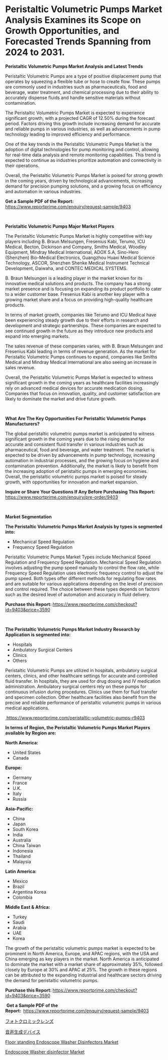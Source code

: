 <p><h1>Peristaltic Volumetric Pumps Market Analysis Examines its Scope on Growth Opportunities, and Forecasted Trends Spanning from 2024 to 2031.</h1></p><p><strong>Peristaltic Volumetric Pumps Market Analysis and Latest Trends</strong></p>
<p><p>Peristaltic Volumetric Pumps are a type of positive displacement pump that operates by squeezing a flexible tube or hose to create flow. These pumps are commonly used in industries such as pharmaceuticals, food and beverage, water treatment, and chemical processing due to their ability to accurately dispense fluids and handle sensitive materials without contamination.</p><p>The Peristaltic Volumetric Pumps Market is expected to experience significant growth, with a projected CAGR of 12.50% during the forecast period. Factors driving this growth include increasing demand for accurate and reliable pumps in various industries, as well as advancements in pump technology leading to improved efficiency and performance.</p><p>One of the key trends in the Peristaltic Volumetric Pumps Market is the adoption of digital technologies for pump monitoring and control, allowing for real-time data analysis and remote monitoring capabilities. This trend is expected to continue as industries prioritize automation and connectivity in their operations.</p><p>Overall, the Peristaltic Volumetric Pumps Market is poised for strong growth in the coming years, driven by technological advancements, increasing demand for precision pumping solutions, and a growing focus on efficiency and automation in various industries.</p></p>
<p><strong>Get a Sample PDF of the Report:&nbsp;</strong> <a href="https://www.reportprime.com/enquiry/request-sample/9403">https://www.reportprime.com/enquiry/request-sample/9403</a></p>
<p>&nbsp;</p>
<p><strong>Peristaltic Volumetric Pumps Major Market Players</strong></p>
<p><p>The Peristaltic Volumetric Pumps Market is highly competitive with key players including B. Braun Melsungen, Fresenius Kabi, Terumo, ICU Medical, Becton, Dickinson and Company, Smiths Medical, Woodley Equipment, Mindray Medical International, ADOX S.A, Sino-Hero (Shenzhen) Bio-Medical Electronics, Guangzhou Huaxi Medical Science Technology, ASCOR, Shenzhen Shenke Medical Instrument Technical Development, Daiwaha, and CONTEC MEDICAL SYSTEMS.</p><p>B. Braun Melsungen is a leading player in the market known for its innovative medical solutions and products. The company has a strong market presence and is focusing on expanding its product portfolio to cater to a wider customer base. Fresenius Kabi is another key player with a growing market share and a focus on providing high-quality healthcare products.</p><p>In terms of market growth, companies like Terumo and ICU Medical have been experiencing steady growth due to their efforts in research and development and strategic partnerships. These companies are expected to see continued growth in the future as they introduce new products and expand into emerging markets.</p><p>The sales revenue of these companies varies, with B. Braun Melsungen and Fresenius Kabi leading in terms of revenue generation. As the market for Peristaltic Volumetric Pumps continues to expand, companies like Smiths Medical and Mindray Medical International are also seeing an increase in sales revenue.</p><p>Overall, the Peristaltic Volumetric Pumps Market is expected to witness significant growth in the coming years as healthcare facilities increasingly rely on advanced medical devices for accurate medication dosing. Companies that focus on innovation, quality, and customer satisfaction are likely to dominate the market and drive future growth.</p></p>
<p>&nbsp;</p>
<p><strong>What Are The Key Opportunities For Peristaltic Volumetric Pumps Manufacturers?</strong></p>
<p><p>The global peristaltic volumetric pumps market is anticipated to witness significant growth in the coming years due to the rising demand for accurate and consistent fluid transfer in various industries such as pharmaceutical, food and beverage, and water treatment. The market is expected to be driven by advancements in pump technology, increasing automation in industrial processes, and the growing focus on hygiene and contamination prevention. Additionally, the market is likely to benefit from the increasing adoption of peristaltic pumps in emerging economies. Overall, the peristaltic volumetric pumps market is poised for steady growth, with opportunities for innovation and market expansion.</p></p>
<p><strong>Inquire or Share Your Questions If Any Before Purchasing This Report:</strong> <a href="https://www.reportprime.com/enquiry/pre-order/9403">https://www.reportprime.com/enquiry/pre-order/9403</a></p>
<p>&nbsp;</p>
<p><strong>Market Segmentation</strong></p>
<p><strong>The Peristaltic Volumetric Pumps Market Analysis by types is segmented into:</strong></p>
<p><ul><li>Mechanical Speed Regulation</li><li>Frequency Speed Regulation</li></ul></p>
<p><p>Peristaltic Volumetric Pumps Market Types include Mechanical Speed Regulation and Frequency Speed Regulation. Mechanical Speed Regulation involves adjusting the pump speed manually to control the flow rate, while Frequency Speed Regulation uses electronic frequency control to adjust the pump speed. Both types offer different methods for regulating flow rates and are suitable for various applications depending on the level of precision and control required. The choice between these types depends on factors such as the desired level of automation and accuracy in fluid delivery.</p></p>
<p><strong>Purchase this Report:&nbsp;</strong><a href="https://www.reportprime.com/checkout?id=9403&price=3590">https://www.reportprime.com/checkout?id=9403&price=3590</a></p>
<p>&nbsp;</p>
<p><strong>The Peristaltic Volumetric Pumps Market Industry Research by Application is segmented into:</strong></p>
<p><ul><li>Hospitals</li><li>Ambulatory Surgical Centers</li><li>Clinics</li><li>Others</li></ul></p>
<p><p>Peristaltic Volumetric Pumps are utilized in hospitals, ambulatory surgical centers, clinics, and other healthcare settings for accurate and controlled fluid transfer. In hospitals, they are used for drug dosing and IV medication administration. Ambulatory surgical centers rely on these pumps for continuous infusion during procedures. Clinics use them for fluid transfer and specimen collection. Other healthcare facilities also benefit from the precise and reliable performance of peristaltic volumetric pumps in various medical applications.</p></p>
<p><a href="https://www.reportprime.com/peristaltic-volumetric-pumps-r9403">&nbsp;https://www.reportprime.com/peristaltic-volumetric-pumps-r9403</a></p>
<p><strong>In terms of Region, the Peristaltic Volumetric Pumps Market Players available by Region are:</strong></p>
<p>
    <p> <strong> North America: </strong>
        <ul>
            <li>United States</li>
            <li>Canada</li>
        </ul>
        </p> 
    <p> <strong> Europe: </strong>
        <ul>
            <li>Germany</li>
            <li>France</li>
            <li>U.K.</li>
            <li>Italy</li>
            <li>Russia</li>
        </ul>
        </p> 
    <p> <strong> Asia-Pacific: </strong>
        <ul>
            <li>China</li>
            <li>Japan</li>
            <li>South Korea</li>
            <li>India</li>
            <li>Australia</li>
            <li>China Taiwan</li>
            <li>Indonesia</li>
            <li>Thailand</li>
            <li>Malaysia</li>
        </ul>
        </p> 
    <p> <strong> Latin America: </strong>
        <ul>
            <li>Mexico</li>
            <li>Brazil</li>
            <li>Argentina Korea</li>
            <li>Colombia</li>
        </ul>
        </p> 
    <p> <strong> Middle East & Africa: </strong>
        <ul>
            <li>Turkey</li>
            <li>Saudi</li>
            <li>Arabia</li>
            <li>UAE</li>
            <li>Korea</li>
        </ul>
    </p>
    </p>
<p><p>The growth of the peristaltic volumetric pumps market is expected to be prominent in North America, Europe, and APAC regions, with the USA and China emerging as key players in the market. North America is anticipated to dominate the market with a market share of approximately 35%, followed closely by Europe at 30% and APAC at 25%. The growth in these regions can be attributed to the expanding industrial and healthcare sectors driving the demand for peristaltic volumetric pumps.</p></p>
<p><strong>Purchase this Report: </strong><a href="https://www.reportprime.com/checkout?id=9403&price=3590">https://www.reportprime.com/checkout?id=9403&price=3590</a></p>
<p>&nbsp;<strong>Get a Sample PDF of the Report:&nbsp;&nbsp;</strong><a href="https://www.reportprime.com/enquiry/request-sample/9403">https://www.reportprime.com/enquiry/request-sample/9403</a></p>
<p><strong></strong></p>
<p><p><a href="https://github.com/EstaSprer20231/Market-Research-Report-List-1/blob/main/969936278397.md">フォトクロミックレンズ</a></p><p><a href="https://github.com/klon646/Market-Research-Report-List-1/blob/main/428033678398.md">音声生成デバイス</a></p><p><a href="https://github.com/EveKerluke2023/Market-Research-Report-List-1/blob/main/floor-standing-endoscope-washer-disinfectors-market.md">Floor standing Endoscope Washer Disinfectors Market</a></p><p><a href="https://github.com/angeliabkratze/Market-Research-Report-List-1/blob/main/endoscope-washer-disinfector-market.md">Endoscope Washer disinfector Market</a></p></p>